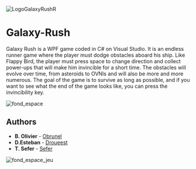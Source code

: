 ![LogoGalaxyRushR](https://github.com/user-attachments/assets/783a6eed-9689-495b-ab28-7d256ef9a184)
# Galaxy-Rush
Galaxy Rush is a WPF game coded in C# on Visual Studio. It is an endless runner game where the player must dodge obstacles aboard his ship. Like Flappy Bird, the player must press space to change direction and collect power-ups that will make him invincible for a short time. The obstacles will evolve over time, from asteroids to OVNIs and will also be more and more numerous. The goal of the game is to survive as long as possible, and if you want to see what the end of the game looks like, you can press the invincibility key.

![fond_espace](https://github.com/user-attachments/assets/821f1031-593f-43cb-a28f-4c6d3367a4a0)

## Authors
* **B. Olivier** - [Obrunel](https://github.com/Obrunel)
* **D.Esteban** - [Droueest](https://github.com/Droueest)
* **T. Sefer** - [Sefer](https://github.com/sftss)

![fond_espace_jeu](https://github.com/user-attachments/assets/de571ae0-6bd9-431b-9e6b-8f7b4f81debc)
